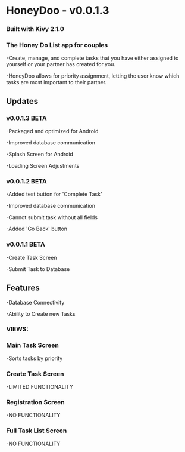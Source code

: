 # HoneyDoo - v0.0.1.3

### Built with Kivy 2.1.0

### The Honey Do List app for couples

-Create, manage, and complete tasks that you have either assigned 
 to yourself or your partner has created for you. 

-HoneyDoo allows for priority assignment,
 letting the user know which tasks are most important to their partner. 


## Updates

### v0.0.1.3 BETA

-Packaged and optimized for Android

-Improved database communication

-Splash Screen for Android

-Loading Screen Adjustments


### v0.0.1.2 BETA

-Added test button for 'Complete Task'

-Improved database communication

-Cannot submit task without all fields

-Added 'Go Back' button



### v0.0.1.1 BETA

-Create Task Screen

-Submit Task to Database


## Features
-Database Connectivity

-Ability to Create new Tasks

### VIEWS:
### Main Task Screen 
-Sorts tasks by priority
### Create Task Screen 
-LIMITED FUNCTIONALITY 
### Registration Screen 
-NO FUNCTIONALITY
### Full Task List Screen 
-NO FUNCTIONALITY
